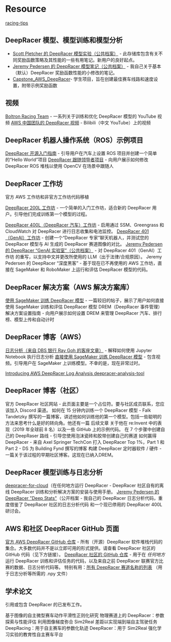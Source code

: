 
# Resource

[racing-tips](https://aws.amazon.com/cn/deepracer/racing-tips/)

## DeepRacer 模型、模型训练和模型分析

- [Scott Pletcher 的 DeepRacer 模型实验（公共档案）](https://github.com/scottpletcher/deepracer) - 此存储库包含有关不同奖励函数策略及其性能的一些有用笔记。新用户的良好起点。
- [Jeremy Pedersen 的 DeepRacer 模型笔记（公共档案）](https://github.com/jeremypedersen/deepracer-notes ) - 我自己关于基本（默认）DeepRacer 奖励函数性能的小修改的笔记。
- [Capstone_AWS_DeepRacer](https://github.com/dgnzlz/Capstone_AWS_DeepRacer)- 学生项目，旨在创建最佳赛车线路和速度设置，附带示例奖励函数

## 视频
[Boltron Racing Team](https://www.youtube.com/watch?v=-4X9cv6Fopw) - 一系列关于训练和优化 DeepRacer 模型的 YouTube 视频
[AWS 中国团队的 DeepRacer 视频](https://space.bilibili.com/418158141/search/video?keyword=deepracer) - Bilibili（中文 YouTube）上的视频

## DeepRacer 机器人操作系统（ROS）示例项目
[DeepRacer 开源入门指南](https://github.com/aws-deepracer/aws-deepracer-launcher) - 引导用户在汽车上设置 ROS 项目并创建一个简单的“Hello World”项目
[DeepRacer 跟随领导者项目](https://github.com/aws-deepracer/aws-deepracer-follow-the-leader-sample-project) - 向用户展示如何修改 DeepRacer ROS 堆栈以使用 OpenCV 在场景中跟随人



## DeepRacer 工作坊
官方 AWS 工作坊和非官方工作坊代码移植


[DeepRacer 200L 工作坊](https://catalog.workshops.aws/deepracer-200l/en-US) - 一个简单的入门工作坊，适合新的 DeepRacer 用户。引导他们完成训练第一个模型的过程。

[DeepRacer 400L（DeepRacer 汽车）工作坊](https://catalog.workshops.aws/deepracer-car-400l/en-US) -  启用通过 SSM、Greengrass 和 CloudWatch 对 DeepRacer 进行日志收集和电池监控。
[DeepRacer 401（GenAI）工作坊](https://catalog.us-east-1.prod.workshops.aws/workshops/d8a88732-5154-49ac-9725-033c0bc74029/en-US/30-lab-1-aws-deepracer-model-evaluator-using-agents) - 创建一个“DeepRacer 专家”聊天机器人，并测试您的 DeepRacer 模型与 AI 生成的 DeepRacer 赛道图像的对比。
[Jeremy Pedersen 的 DeepRacer “GenAI 实验室”（公共档案）](https://github.com/jeremypedersen/deepracer-deephacks) - 对 DeepRacer 401（GenAI）工作坊 的重写，以支持中文并更改所使用的 LLM（出于法律/合规原因）。
Jeremy Pedersen 的 DeepRacer “深度黑客” - 基于现在已不再使用的 AWS 工作坊，直接在 SageMaker 和 RoboMaker 上运行和评估 DeepRacer 模型的代码。

## DeepRacer 解决方案（AWS 解决方案库）
[使用 SageMaker 训练 DeepRacer 模型](https://aws.amazon.com/cn/solutions/guidance/training-an-aws-deepracer-model-using-amazon-sagemaker/) - 一篇较旧的帖子，展示了用户如何直接使用 SageMaker 训练和评估 DeepRacer 模型
DREM（DeepRacer 事件管理）解决方案设置指南 - 向用户展示如何设置 DREM 来管理 DeepRacer 汽车、排行榜、模型上传和自动计时

## DeepRacer 博客（AWS）
[日志分析（来自 DBS 银行 Ray Goh 的客座文章）](https://aws.amazon.com/cn/blogs/machine-learning/using-log-analysis-to-drive-experiments-and-win-the-aws-deepracer-f1-proam-race/) - 解释如何使用 Jupyter Notebook 执行日志分析
[直接使用 SageMaker 训练 DeepRacer 模型](https://aws.amazon.com/cn/solutions/guidance/aws-deepracer-event-management/) - 包含视频。引导用户在 SageMaker 上训练模型。不幸的是，现在非常过时。

[Introducing AWS DeepRacer Log Analysis ](https://blog.deepracing.io/2020/03/30/introducing-aws-deepracer-log-analysis/)
[deepracer-analysis-tool](https://github.com/aws-deepracer-community/deepracer-analysis/)

## DeepRacer 博客（社区）
官方 DeepRacer 社区网站 - 此页面主要是一个占位符。要与社区成员联系，您应该加入 Discord 渠道。
如何在 15 分钟内训练一个 DeepRacer 模型 - Falk Tandetzky 撰写的一篇博客，讲述他如何训练他的第一个模型。包括一些聪明的方法来思考什么是好的转向角。他还有一篇 后续文章 关于他在 re:Invent 中的表现（2019 年全球前 8 名）以及一些 GitHub 上的示例代码。
在 7 个步骤中创建自己的 DeepRaser 路线 - 引导您使用泡沫瓷砖和胶带创建自己的赛道
如何赢得 DeepRacer - 来自 Axel Springer TechCon
打入 DeepRacer Top 1%，Part 1 和 Part 2 - DS 为 Building Fynd 撰写的博客
构建 DeepRacer 定时器软件 / 硬件 - 一篇关于该过程的早期社区博客。这现在已纳入DREM。

## DeepRacer 模型训练与日志分析
[deepracer-for-cloud](https://aws-deepracer-community.github.io/deepracer-for-cloud/)（在任何地方运行 DeepRacer - DeepRacer 社区自有的离线 DeepRacer 训练和分析解决方案的安装与使用手册。
[Jeremy Pedersen 的 DeepRacer "Deep Stats"](https://github.com/jeremypedersen/deepracer-deepstats)（公开档案 - 我自己的 DeepRacer 日志分析代码，重度借鉴了 DeepRacer 社区的日志分析代码 和一个现已停用的 DeepRacer 400L 研讨会。

## AWS 和社区 DeepRacer GitHub 页面
[官方 AWS DeepRacer GitHub 仓库](https://github.com/aws-deepracer/) - 所有（开源）DeepRacer 软件堆栈代码的集合。大多数代码并不是以立即可用的形式提供。请查看 DeepRacer 社区的 GitHub 代码（见下方链接）。
[DeepRacer 社区的 GitHub 仓库](https://github.com/aws-deepracer-community) - 用于在 *任何地方* 运行 DeepRacer 训练和评估任务的代码，以及来自之前 DeepRacer 联赛官方比赛的数据、日志分析代码等。
特别有用：[所有 DeepRacer 赛道名称的列表](https://github.com/aws-deepracer-community/deepracer-simapp/blob/master/tracks.txt) （用于日志分析等所需的 .npy 文件）

## 学术论文
引用或包含 DeepRacer 的已发布工作。

基于图像的自主微型赛车动作平滑性正则化研究
物理赛道上的 DeepRacer：参数探索与性能评估
利用图像梯度弥合 Sim2Real 差距以实现端到端自主驾驶任务
DeepRacing：用于自主赛车的参数化轨迹
DeepRacer：用于 Sim2Real 强化学习实验的教育性自主赛车平台

